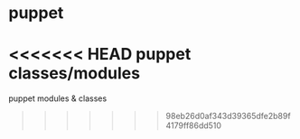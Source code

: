 puppet
======

<<<<<<< HEAD
puppet classes/modules
=======
puppet modules &amp; classes
>>>>>>> 98eb26d0af343d39365dfe2b89f4179ff86dd510
